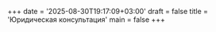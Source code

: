 +++
date = '2025-08-30T19:17:09+03:00'
draft = false
title = 'Юридическая консультация'
main = false
+++
